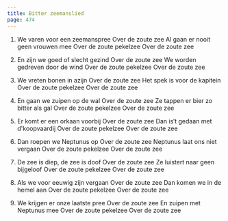 ```yaml
---
title: Bitter zeemanslied
page: 474
---  
```



1. We varen voor een zeemanspree
Over de zoute zee
Al gaan er nooit geen vrouwen mee
Over de zoute pekelzee
Over de zoute zee


2. En zijn we goed of slecht gezind
Over de zoute zee
We worden gedreven door de wind
Over de zoute pekelzee
Over de zoute zee


3. We vreten bonen in azijn
Over de zoute zee
Het spek is voor de kapitein
Over de zoute pekelzee
Over de zoute zee


4. En gaan we zuipen op de wal
Over de zoute zee
Ze tappen er bier zo bitter als gal
Over de zoute pekelzee
Over de zoute zee


5. Er komt er een orkaan voorbij
Over de zoute zee
Dan is′t gedaan met d'koopvaardij
Over de zoute pekelzee
Over de zoute zee


6. Dan roepen we Neptunus op
Over de zoute zee
Neptunus laat ons niet vergaan
Over de zoute pekelzee
Over de zoute zee


7. De zee is diep, de zee is doof
Over de zoute zee
Ze luistert naar geen bijgeloof
Over de zoute pekelzee
Over de zoute zee


8. Als we voor eeuwig zijn vergaan
Over de zoute zee
Dan komen we in de hemel aan
Over de zoute pekelzee
Over de zoute zee


9. We krijgen er onze laatste pree
Over de zoute zee
En zuipen met Neptunus mee
Over de zoute pekelzee
Over de zoute zee